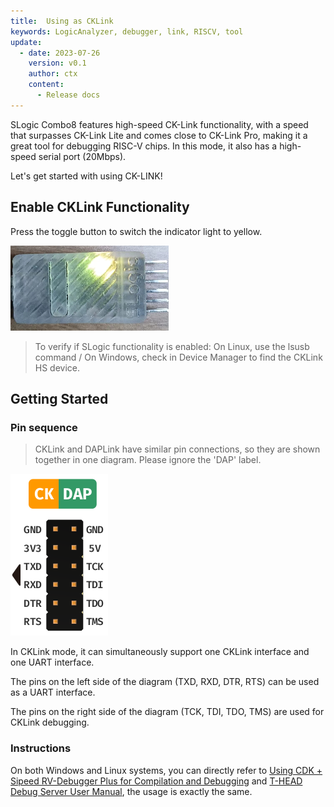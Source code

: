```yaml
---
title:  Using as CKLink
keywords: LogicAnalyzer, debugger, link, RISCV, tool
update:
  - date: 2023-07-26
    version: v0.1
    author: ctx
    content:
      - Release docs
---
```


SLogic Combo8 features high-speed CK-Link functionality, with a speed that surpasses CK-Link Lite and comes close to CK-Link Pro, making it a great tool for debugging RISC-V chips. In this mode, it also has a high-speed serial port (20Mbps).


Let's get started with using CK-LINK!

## Enable CKLink Functionality

Press the toggle button to switch the indicator light to yellow.

![slogic_led_yellow](./../../../zh/logic_analyzer/combo8/assets/use_cklink_function/slogic_led_yellow.png)

> To verify if SLogic functionality is enabled:
> On Linux, use the lsusb command / On Windows, check in Device Manager to find the CKLink HS device.

## Getting Started

### Pin sequence

> CKLink and DAPLink have similar pin connections, so they are shown together in one diagram. Please ignore the 'DAP' label.

![1690857341367](./../../../zh/logic_analyzer/combo8/assets/use_daplink_function/daplink_cklink_line_order.png)

In CKLink mode, it can simultaneously support one CKLink interface and one UART interface.

The pins on the left side of the diagram (TXD, RXD, DTR, RTS) can be used as a UART interface.

The pins on the right side of the diagram (TCK, TDI, TDO, TMS) are used for CKLink debugging.

### Instructions

On both Windows and Linux systems, you can directly refer to [Using CDK + Sipeed RV-Debugger Plus for Compilation and Debugging](https://bouffalolab.gitee.io/bl_mcu_sdk/get_started/cdk_rv_debugger_plus.html#cdk-sipeed-rv-debugger-plus) and [T-HEAD Debug Server User Manual](https://occ.t-head.cn/document?temp=introduction-2&slug=t-head-debug-server-user-manual), the usage is exactly the same.

